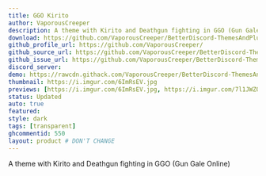 ```yaml
---
title: GGO Kirito
author: VaporousCreeper
description: A theme with Kirito and Deathgun fighting in GGO (Gun Gale Online)
download: https://github.com/VaporousCreeper/BetterDiscord-ThemesAndPlugins/blob/master/Themes/GGO_Kirito/GGO_Kirito.theme.css
github_profile_url: https://github.com/VaporousCreeper/
github_source_url: https://github.com/VaporousCreeper/BetterDiscord-ThemesAndPlugins/tree/master/Themes/GGO_Kirito
github_issue_url: https://github.com/VaporousCreeper/BetterDiscord-ThemesAndPlugins/issues
discord_server:
demo: https://rawcdn.githack.com/VaporousCreeper/BetterDiscord-ThemesAndPlugins/c59ef26c6f132e01142297facf3c27c111cb1b98/Themes/GGO_Kirito/GGO_Kirito.theme.css
thumbnail: https://i.imgur.com/6ImRsEV.jpg
previews: [https://i.imgur.com/6ImRsEV.jpg, https://i.imgur.com/7l1JWZQ.jpg, https://i.imgur.com/7X7JQpz.jpg, https://i.imgur.com/3fPX6Ry.jpg]
status: Updated
auto: true
featured: 
style: dark
tags: [transparent]
ghcommentid: 550 
layout: product # DON'T CHANGE
---
```

A theme with Kirito and Deathgun fighting in GGO (Gun Gale Online)